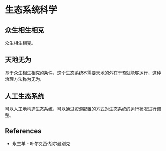 # 生态系统科学

## 众生相生相克

众生相生相克。

## 天地无为

基于众生相生相克的条件，这个生态系统不需要天地的外在干预就能够运行，这种治理方法称为无为。

## 人工生态系统

可以人工地构造生态系统，可以通过资源配置的方式对生态系统的运行状况进行调整。

## References

- 永生羊 - 叶尔克西·胡尔曼别克

